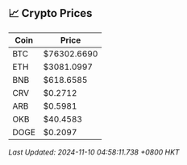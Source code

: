 ## 📈 Crypto Prices

| Coin | Price |
| ---- | ----- |
| BTC | $76302.6690 |
| ETH | $3081.0997 |
| BNB | $618.6585 |
| CRV | $0.2712 |
| ARB | $0.5981 |
| OKB | $40.4583 |
| DOGE | $0.2097 |

_Last Updated: 2024-11-10 04:58:11.738 +0800 HKT_